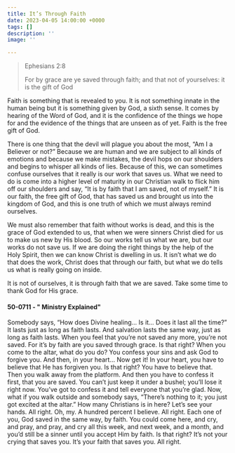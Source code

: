 ```yaml
---
title: It’s Through Faith
date: 2023-04-05 14:00:00 +0000
tags: []
description: ''
image: ''

---
```

> Ephesians 2:8
>
> For by grace are ye saved through faith; and that not of yourselves: it is the gift of God

Faith is something that is revealed to you. It is not something innate in the human being but it is something given by God, a sixth sense. It comes by hearing of the Word of God, and it is the confidence of the things we hope for and the evidence of the things that are unseen as of yet. Faith is the free gift of God.

There is one thing that the devil will plague you about the most, “Am I a Believer or not?” Because we are human and we are subject to all kinds of emotions and because we make mistakes, the devil hops on our shoulders and begins to whisper all kinds of lies. Because of this, we can sometimes confuse ourselves that it really is our work that saves us. What we need to do is come into a higher level of maturity in our Christian walk to flick him off our shoulders and say, “It is by faith that I am saved, not of myself.” It is our faith, the free gift of God, that has saved us and brought us into the kingdom of God, and this is one truth of which we must always remind ourselves.

We must also remember that faith without works is dead, and this is the grace of God extended to us, that when we were sinners Christ died for us to make us new by His blood. So our works tell us what we are, but our works do not save us. If we are doing the right things by the help of the Holy Spirit, then we can know Christ is dwelling in us. It isn’t what we do that does the work, Christ does that through our faith, but what we do tells us what is really going on inside.

It is not of ourselves, it is through faith that we are saved. Take some time to thank God for His grace.

#### 50-0711 - " Ministry Explained"

Somebody says, “How does Divine healing… Is it… Does it last all the time?” It lasts just as long as faith lasts. And salvation lasts the same way, just as long as faith lasts. When you feel that you’re not saved any more, you’re not saved. For it’s by faith are you saved through grace. Is that right? When you come to the altar, what do you do? You confess your sins and ask God to forgive you. And then, in your heart… Now get it! In your heart, you have to believe that He has forgiven you. Is that right? You have to believe that. Then you walk away from the platform. And then you have to confess it first, that you are saved. You can’t just keep it under a bushel; you’ll lose it right now. You’ve got to confess it and tell everyone that you’re glad. Now, what if you walk outside and somebody says, “There’s nothing to it; you just got excited at the altar.” How many Christians is in here? Let’s see your hands. All right. Oh, my. A hundred percent I believe. All right. Each one of you, God saved in the same way, by faith. You could come here, and cry, and pray, and pray, and cry all this week, and next week, and a month, and you’d still be a sinner until you accept Him by faith. Is that right? It’s not your crying that saves you. It’s your faith that saves you. All right.